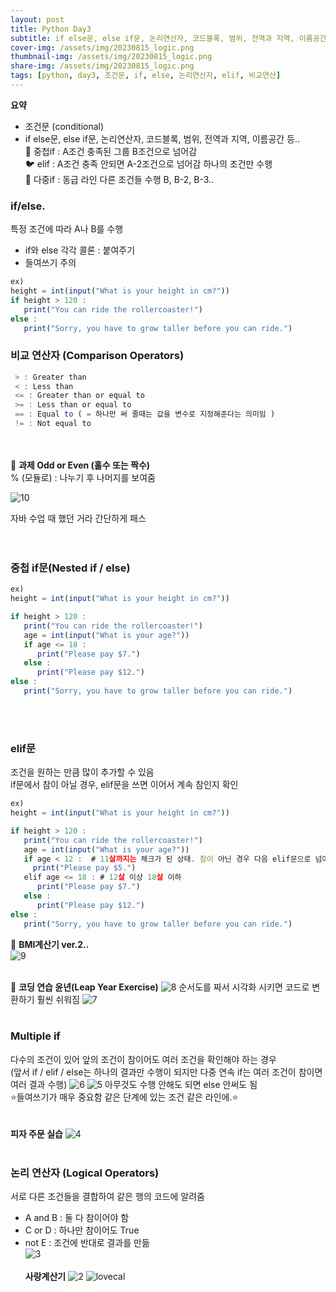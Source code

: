```yaml
---
layout: post
title: Python Day3
subtitle: if else문, else if문, 논리연산자, 코드블록, 범위, 전역과 지역, 이름공간 등..
cover-img: /assets/img/20230815_logic.png
thumbnail-img: /assets/img/20230815_logic.png
share-img: /assets/img/20230815_logic.png
tags: [python, day3, 조건문, if, else, 논리연산자, elif, 비교연산]
---
```


**요약**
- 조건문 (conditional)
- if else문, else if문, 논리연산자, 코드블록, 범위, 전역과 지역, 이름공간 등..  
🐧 중첩if : A조건 충족된 그룹 B조건으로 넘어감  
🐦 elif : A조건 충족 안되면 A-2조건으로 넘어감 하나의 조건만 수행   
🐤 다중if : 동급 라인 다른 조건들 수행 B, B-2, B-3..    

### if/else. 
특정 조건에 따라 A나 B를 수행

- if와 else 각각 콜론 : 붙여주기
- 들여쓰기 주의
  
```javascript
ex)  
height = int(input("What is your height in cm?"))  
if height > 120 :  
   print("You can ride the rollercoaster!")  
else :  
   print("Sorry, you have to grow taller before you can ride.")  
```
### 비교 연산자 (Comparison Operators)
```javascript
 > : Greater than  
 < : Less than  
 <= : Greater than or equal to  
 >= : Less than or equal to  
 == : Equal to ( = 하나만 써 줄때는 값을 변수로 지정해준다는 의미임 )  
 != : Not equal to  
```
<br><br>
🐶 **과제 Odd or Even (홀수 또는 짝수)**  
% (모듈로) : 나누기 후 나머지를 보여줌
> 
![10](/assets/img/20230815_even.png)  

자바 수업 때 했던 거라 간단하게 패스  
<br><br>
### 중첩 if문(Nested if / else)  
```javascript
ex)
height = int(input("What is your height in cm?"))

if height > 120 :
   print("You can ride the rollercoaster!")
   age = int(input("What is your age?"))
   if age <= 18 :
      print("Please pay $7.")
   else :
      print("Please pay $12.")
else :
   print("Sorry, you have to grow taller before you can ride.")
```
<br><br>
### elif문
조건을 원하는 만큼 많이 추가할 수 있음  
if문에서 참이 아닐 경우, elif문을 쓰면 이어서 계속 참인지 확인   
```javascript
ex)
height = int(input("What is your height in cm?"))

if height > 120 :
   print("You can ride the rollercoaster!")
   age = int(input("What is your age?"))
   if age < 12 :  # 11살까지는 체크가 된 상태. 참이 아닌 경우 다음 elif문으로 넘어감
     print("Please pay $5.")
   elif age <= 18 : # 12살 이상 18살 이하
      print("Please pay $7.")
   else : 
      print("Please pay $12.")
else :
   print("Sorry, you have to grow taller before you can ride.")
```

🐰 **BMI계산기 ver.2..**  
![9](/assets/img/20230815_bmi2.png)
<br><br>

🐯 **코딩 연습 윤년(Leap Year Exercise)**
![8](/assets/img/20230815_logic.png)
순서도를 짜서 시각화 시키면 코드로 변환하기 훨씬 쉬워짐
![7](/assets/img/20230815_leap.png)
<br><br>
### Multiple if
다수의 조건이 있어 앞의 조건이 참이어도 여러 조건을 확인해야 하는 경우  
(앞서 if / elif / else는 하나의 결과만 수행이 되지만 다중 연속 if는 여러 조건이 참이면 여러 결과 수행)
![6](/assets/img/20230815_flowcha.png)
![5](/assets/img/20230815_bill.png)
아무것도 수행 안해도 되면 else 안써도 됨  
⭐️들여쓰기가 매우 중요함 같은 단계에 있는 조건 같은 라인에.⭐️  
<br><br>
**피자 주문 실습**
![4](/assets/img/20230815_pizza.png)
<br><br>
### 논리 연산자 (Logical Operators)
서로 다른 조건들을 결합하여 같은 행의 코드에 알려줌  

- A and B : 둘 다 참이어야 함  
- C or D : 하나만 참이어도 True  
- not E : 	조건에 반대로 결과를 만듦  
![3](/assets/img/20230815_logical.png)
<br><br>
**사랑계산기**
![2](/assets/img/20230815_cal1.png)
![lovecal](/assets/img/20230815_lovecal.png)


